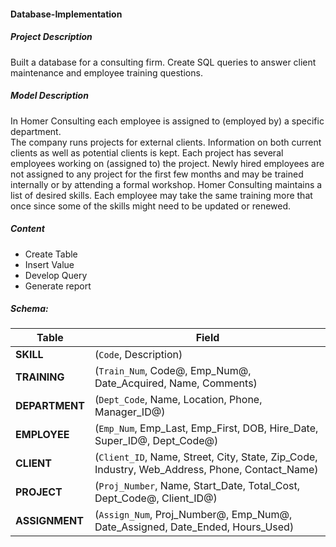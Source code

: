 #### Database-Implementation

##### Project Description  
Built a database for a consulting firm. Create SQL queries to answer client maintenance and employee training questions. 

##### Model Description      
In Homer Consulting each employee is assigned to (employed by) a specific department.   
The company runs projects for external clients. Information on both current clients as well as potential clients is kept.
Each project has several employees working on (assigned to) the project. Newly hired employees are not assigned to any project for the first few months and may be trained internally or by attending a formal workshop.
Homer Consulting maintains a list of desired skills. Each employee may take the same training more that once since some of the skills might need to be updated or renewed.  
  
##### Content 
* Create Table  
* Insert Value  
* Develop Query  
* Generate report   

##### Schema: 
| Table    | Field   |
| ---------| ------| 
| **SKILL** | (`Code`, Description) |
| **TRAINING** | (`Train_Num`, Code@, Emp_Num@, Date_Acquired, Name, Comments) |
| **DEPARTMENT** | (`Dept_Code`, Name, Location, Phone, Manager_ID@) |
| **EMPLOYEE** | (`Emp_Num`, Emp_Last, Emp_First, DOB, Hire_Date, Super_ID@, Dept_Code@) |
| **CLIENT** | (`Client_ID`, Name, Street, City, State, Zip_Code, Industry, Web_Address, Phone, Contact_Name) |
| **PROJECT** | (`Proj_Number`, Name, Start_Date, Total_Cost, Dept_Code@, Client_ID@) |
| **ASSIGNMENT** | (`Assign_Num`, Proj_Number@, Emp_Num@, Date_Assigned, Date_Ended, Hours_Used) | 
